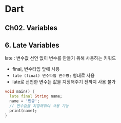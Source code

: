 # Dart

## Ch02. Variables

## 6. Late Variables

late : 변수값 선언 없이 변수를 만들기 위해 사용하는 키워드

- final, 변수타입 앞에 사용
- `late (final) 변수타입 변수명;` 형태로 사용
- late로 선언한 변수는 값을 지정해주기 전까지 사용 불가

```dart
void main() {
  late final String name;
  name = '민규';
  // 변수값을 지정해줘야 사용 가능
  print(name);
}
```
